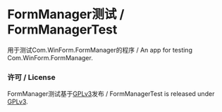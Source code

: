 # FormManager测试 / FormManagerTest
用于测试Com.WinForm.FormManager的程序 / An app for testing Com.WinForm.FormManager.

### 许可 / License
FormManager测试基于[GPLv3](WinFormApp/LicenseInfo/GPLv3.txt)发布 / FormManagerTest is released under [GPLv3](WinFormApp/LicenseInfo/GPLv3.txt).
